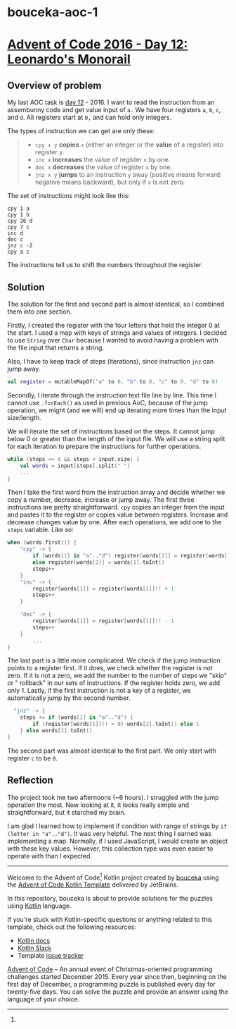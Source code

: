# bouceka-aoc-1

# [Advent of Code 2016 - Day 12: Leonardo's Monorail](https://adventofcode.com/2016/day/12)

## Overview of problem

My last AOC task is [day 12](https://adventofcode.com/2016/day/12) - 2016. I want to read the instruction from an
assembunny code and get value input of `a.`
We have four registers `a`, `b`, `c`, and `d`. All registers start at `0,` and  can hold only integers.

The types of instruction we can get are only these:

> - `cpy x y` **copies** `x` (either an integer or the **value** of a register) into register y.
> - `inc x` **increases** the value of register `x` by one.
> - `dec x` **decreases** the value of register `x` by one.
> - `jnz x y` **jumps** to an instruction `y` away (positive means forward; negative means backward), but only if `x` is
	not zero.

The set of instructions might look like this:

```
cpy 1 a
cpy 1 b
cpy 26 d
cpy 7 c
inc d
dec c
jnz c -2
cpy a c
```

The instructions tell us to shift the numbers throughout the register.

## Solution

The solution for the first and second part is almost identical, so I combined them into one section.

Firstly, I created the register with the four letters that hold the integer 0 at the start. I used a map with keys of
strings and values of integers. I decided to use `String` over `Char` because I wanted to avoid having a problem with the
file input that returns a string.

Also, I have to keep track of steps (iterations), since instruction `jnz` can jump away.

```kotlin
val register = mutableMapOf("a" to 0, "b" to 0, "c" to 0, "d" to 0)
```

Secondly, I iterate through the instruction text file line by line. This time I cannot use `.forEach()` as used in
previous AoC, because of the jump operation, we might (and we will) end up iterating more times than the input
size/length.

We will iterate the set of instructions based on the steps. It cannot jump below 0 or greater than the length of the
input file. We will use a string split for each iteration to prepare the instructions for further operations.

```kotlin
while (steps <= 0 && steps < input.size) {
	val words = input[steps].split(" ")
	...
}
```

Then I take the first word from the instruction array and decide whether we copy a number, decrease, increase or jump
away. The first three instructions are pretty straightforward. `cpy` copies an integer from the input and pastes it to the
register or copies value between registers. Increase and decrease changes value by one. After each operations, we
add one to the `steps` variable. Like so:

```kotlin
when (words.first()) {
	"cpy" -> {
		if (words[1] in "a".."d") register[words[2]] = register[words[1]]!!.toInt()
		else register[words[2]] = words[1].toInt()
		steps++
	}
	"inc" -> {
		register[words[1]] = register[words[1]]!! + 1
		steps++
	}

	"dec" -> {
		register[words[1]] = register[words[1]]!! - 1
		steps++
	}
		...
}
```

The last part is a little more complicated. We check if the jump instruction points to a register first. If it does, we
check whether the register is not zero. If it is not a zero, we add the number to the number of steps we "skip" or "
rollback" in our sets of instructions. If the register holds zero, we add only 1. Lastly, if the first instruction
is not a key of a register, we automatically jump by the second number.

```kotlin
  "jnz" -> {
	steps += if (words[1] in "a".."d") {
		if (register[words[1]]!! > 0) words[2].toInt() else 1
	} else words[2].toInt()
}
```

The second part was almost identical to the first part. We only start with register `c` to be `0`.

## Reflection

The project took me two afternoons (~6 hours). I struggled with the jump operation the most. Now looking at it, it looks
really simple and straightforward, but it starched my brain.

I am glad I learned how to implement if condition with range of strings by `if (letter in "a".."d")`. It was very
helpful. The next thing I earned was implementing a map. Normally, if I used JavaScript, I would create an object with
these key values. However, this collection type was even easier to operate with than I expected.


---

Welcome to the Advent of Code[^aoc] Kotlin project created by [bouceka][github] using
the [Advent of Code Kotlin Template][template] delivered by JetBrains.

In this repository, bouceka is about to provide solutions for the puzzles using [Kotlin][kotlin] language.

If you're stuck with Kotlin-specific questions or anything related to this template, check out the following resources:

- [Kotlin docs][docs]
- [Kotlin Slack][slack]
- Template [issue tracker][issues]

[^aoc]:
[Advent of Code][aoc] – An annual event of Christmas-oriented programming challenges started December 2015.
Every year since then, beginning on the first day of December, a programming puzzle is published every day for
twenty-five days.
You can solve the puzzle and provide an answer using the language of your choice.

[aoc]: https://adventofcode.com

[docs]: https://kotlinlang.org/docs/home.html

[github]: https://github.com/bouceka

[issues]: https://github.com/kotlin-hands-on/advent-of-code-kotlin-template/issues

[kotlin]: https://kotlinlang.org

[slack]: https://surveys.jetbrains.com/s3/kotlin-slack-sign-up

[template]: https://github.com/kotlin-hands-on/advent-of-code-kotlin-template
